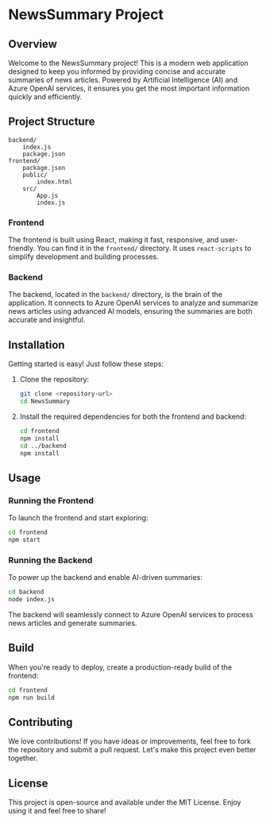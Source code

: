 # NewsSummary Project

## Overview
Welcome to the NewsSummary project! This is a modern web application designed to keep you informed by providing concise and accurate summaries of news articles. Powered by Artificial Intelligence (AI) and Azure OpenAI services, it ensures you get the most important information quickly and efficiently.

## Project Structure
```
backend/
    index.js
    package.json
frontend/
    package.json
    public/
        index.html
    src/
        App.js
        index.js
```

### Frontend
The frontend is built using React, making it fast, responsive, and user-friendly. You can find it in the `frontend/` directory. It uses `react-scripts` to simplify development and building processes.

### Backend
The backend, located in the `backend/` directory, is the brain of the application. It connects to Azure OpenAI services to analyze and summarize news articles using advanced AI models, ensuring the summaries are both accurate and insightful.

## Installation
Getting started is easy! Just follow these steps:

1. Clone the repository:
   ```bash
   git clone <repository-url>
   cd NewsSummary
   ```

2. Install the required dependencies for both the frontend and backend:
   ```bash
   cd frontend
   npm install
   cd ../backend
   npm install
   ```

## Usage

### Running the Frontend
To launch the frontend and start exploring:
```bash
cd frontend
npm start
```

### Running the Backend
To power up the backend and enable AI-driven summaries:
```bash
cd backend
node index.js
```

The backend will seamlessly connect to Azure OpenAI services to process news articles and generate summaries.

## Build
When you're ready to deploy, create a production-ready build of the frontend:
```bash
cd frontend
npm run build
```

## Contributing
We love contributions! If you have ideas or improvements, feel free to fork the repository and submit a pull request. Let's make this project even better together.

## License
This project is open-source and available under the MIT License. Enjoy using it and feel free to share!
